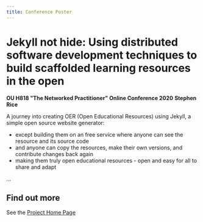 ```yaml
---
title: Conference Poster
---
```


# Jekyll not hide: Using distributed software development techniques to build scaffolded learning resources in the open

**OU H818 "The Networked Practitioner" Online Conference 2020**
**Stephen Rice**

A journey into creating OER (Open Educational Resources) using Jekyll, a simple open source website generator:

- except building them on an free service where anyone can see the resource and its source code
- and anyone can copy the resources, make their own versions, and contribute changes back again
- making them truly open educational resources - open and easy for all to share and adapt

...

## Find out more
See the [Project Home Page](/)
